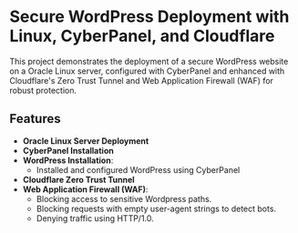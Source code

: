 # Secure WordPress Deployment with Linux, CyberPanel, and Cloudflare

This project demonstrates the deployment of a secure WordPress website on a Oracle Linux server, configured with CyberPanel and enhanced with Cloudflare's Zero Trust Tunnel and Web Application Firewall (WAF) for robust protection.

## Features

- **Oracle Linux Server Deployment**
- **CyberPanel Installation**
- **WordPress Installation**:
    - Installed and configured WordPress using CyberPanel
- **Cloudflare Zero Trust Tunnel**
- **Web Application Firewall (WAF)**: 
    - Blocking access to sensitive Wordpress paths.
    - Blocking requests with empty user-agent strings to detect bots.
    - Denying traffic using HTTP/1.0.





